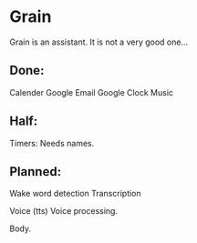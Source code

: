 # Grain

Grain is an assistant. It is not a very good one...

## Done:
Calender Google
Email Google
Clock
Music

## Half:
Timers: Needs names.

## Planned:
Wake word detection
Transcription

Voice (tts)
Voice processing.

Body.
